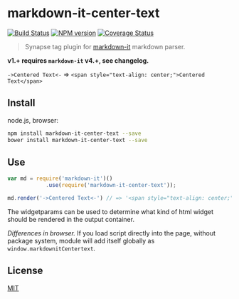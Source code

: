 # markdown-it-center-text

[![Build Status](https://img.shields.io/travis/jay-hodgson/markdown-it-center-text/master.svg?style=flat)](https://travis-ci.org/jay-hodgson/markdown-it-center-text)
[![NPM version](https://img.shields.io/npm/v/markdown-it-center-text.svg?style=flat)](https://www.npmjs.org/package/markdown-it-center-text)
[![Coverage Status](https://img.shields.io/coveralls/jay-hodgson/markdown-it-center-text/master.svg?style=flat)](https://coveralls.io/r/jay-hodgson/markdown-it-center-text?branch=master)

> Synapse tag plugin for [markdown-it](https://github.com/markdown-it/markdown-it) markdown parser.

__v1.+ requires `markdown-it` v4.+, see changelog.__

`->Centered Text<-` => `<span style="text-align: center;">Centered Text</span>`


## Install

node.js, browser:

```bash
npm install markdown-it-center-text --save
bower install markdown-it-center-text --save
```

## Use

```js
var md = require('markdown-it')()
            .use(require('markdown-it-center-text'));

md.render('->Centered Text<-') // => '<span style="text-align: center;">Centered Text</span>'

```

The widgetparams can be used to determine what kind of html widget should be rendered in the output container.

_Differences in browser._ If you load script directly into the page, without
package system, module will add itself globally as `window.markdownitCentertext`.


## License
[MIT](https://github.com/jay-hodgson/markdown-it-center-text/blob/master/LICENSE)
